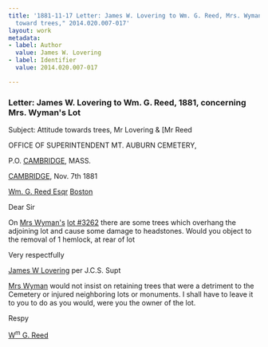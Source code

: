```yaml
---
title: '1881-11-17 Letter: James W. Lovering to Wm. G. Reed, Mrs. Wyman''s Lot, "Attitude
  toward trees," 2014.020.007-017'
layout: work
metadata:
- label: Author
  value: James W. Lovering
- label: Identifier
  value: 2014.020.007-017

---
```

<div class="pages">
<div id="page-1484760">
<h3><a name="page-1484760">Letter: James W. Lovering to Wm. G. Reed, 1881, concerning Mrs. Wyman&#39;s Lot</a></h3>
<div class="page-content">
<p>Subject: Attitude towards trees, Mr Lovering &amp; [Mr Reed</p>
<p>OFFICE OF<span class='line-break'> </span>SUPERINTENDENT MT. AUBURN CEMETERY,</p>
<p>P.O. <a href='/pages/subjects/53203' title='Cambridge, MA'>CAMBRIDGE</a>,<span class='line-break'> </span>MASS.</p>
<p><a href='/pages/subjects/53203' title='Cambridge, MA'>CAMBRIDGE</a>, Nov. 7th 1881</p>
<p><a href='/pages/subjects/70121' title='Reed, William G.'>Wm. G. Reed Esqr</a><span class='line-break'> </span><a href='/pages/subjects/52559' title='Boston, MA'>Boston</a></p>
<p>Dear Sir</p>
<p>On <a href='/pages/subjects/70122' title='Wyman, Mrs.'>Mrs Wyman's</a> <a href='/pages/subjects/70123' title='Lot 3262'>lot #3262</a> there are<span class='line-break'> </span>some trees which overhang the adjoining lot and<span class='line-break'> </span>cause some damage to headstones. Would you<span class='line-break'> </span>object to the removal of 1 hemlock, at rear of lot</p>
<p>Very respectfully</p>
<p><a href='/pages/subjects/58078' title='Lovering, James W.'>James W Lovering</a><span class='line-break'> </span>per J.C.S.<span class='line-break'> </span>Supt</p>
<p><a href='/pages/subjects/70122' title='Wyman, Mrs.'>Mrs Wyman</a> would not insist on retaining<span class='line-break'> </span>trees that were a detriment to the Cemetery<span class='line-break'> </span>or injured neighboring lots or monuments.<span class='line-break'> </span>I shall have to leave it to you<span class='line-break'> </span>to do as you would, were you the owner<span class='line-break'> </span>of the lot.</p>
<p>Respy</p>
<p><a href='/pages/subjects/70121' title='Reed, William G.'>W<sup>m</sup> G. Reed</a></p>
</div>
</div>
<br />
</div>
